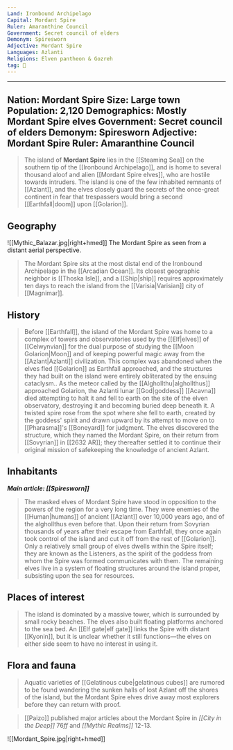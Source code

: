 ```yaml
---
Land: Ironbound Archipelago
Capital: Mordant Spire
Ruler: Amaranthine Council
Government: Secret council of elders
Demonym: Spiresworn
Adjective: Mordant Spire
Languages: Azlanti
Religions: Elven pantheon & Gozreh
tag: 🏰
---
```

---
Nation: Mordant Spire
Size: Large town
Population: 2,120
Demographics: Mostly Mordant Spire elves
Government: Secret council of elders
Demonym: Spiresworn
Adjective: Mordant Spire
Ruler: Amaranthine Council
---

> The island of **Mordant Spire** lies in the [[Steaming Sea]] on the southern tip of the [[Ironbound Archipelago]], and is home to several thousand aloof and alien [[Mordant Spire elves]], who are hostile towards intruders. The island is one of the few inhabited remnants of [[Azlant]], and the elves closely guard the secrets of the once-great continent in fear that trespassers would bring a second [[Earthfall|doom]] upon [[Golarion]].



## Geography

![[Mythic_Balazar.jpg|right+hmed]] 
 The Mordant Spire as seen from a distant aerial perspective.
> The Mordant Spire sits at the most distal end of the Ironbound Archipelago in the [[Arcadian Ocean]]. Its closest geographic neighbor is [[Thoska Isle]], and a [[Ship|ship]] requires approximately ten days to reach the island from the [[Varisia|Varisian]] city of [[Magnimar]].


## History

> Before [[Earthfall]], the island of the Mordant Spire was home to a complex of towers and observatories used by the [[Elf|elves]] of [[Celwynvian]] for the dual purpose of studying the [[Moon Golarion|Moon]] and of keeping powerful magic away from the [[Azlant|Azlanti]] civilization. This complex was abandoned when the elves fled [[Golarion]] as Earthfall approached, and the structures they had built on the island were entirely obliterated by the ensuing cataclysm..
> As the meteor called by the [[Alghollthu|alghollthus]] approached Golarion, the Azlanti lunar [[God|goddess]] [[Acavna]] died attempting to halt it and fell to earth on the site of the elven observatory, destroying it and becoming buried deep beneath it. A twisted spire rose from the spot where she fell to earth, created by the goddess' spirit and drawn upward by its attempt to move on to [[Pharasma]]'s [[Boneyard]] for judgment. The elves discovered the structure, which they named the Mordant Spire, on their return from [[Sovyrian]] in [[2632 AR]]; they thereafter settled it to continue their original mission of safekeeping the knowledge of ancient Azlant.


## Inhabitants

***Main article: [[Spiresworn]]***
> The masked elves of Mordant Spire have stood in opposition to the powers of the region for a very long time. They were enemies of the [[Human|humans]] of ancient [[Azlant]] over 10,000 years ago, and of the alghollthus even before that. Upon their return from Sovyrian thousands of years after their escape from Earthfall, they once again took control of the island and cut it off from the rest of [[Golarion]]. Only a relatively small group of elves dwells within the Spire itself; they are known as the Listeners, as the spirit of the goddess from whom the Spire was formed communicates with them. The remaining elves live in a system of floating structures around the island proper, subsisting upon the sea for resources.


## Places of interest

> The island is dominated by a massive tower, which is surrounded by small rocky beaches. The elves also built floating platforms anchored to the sea bed.
> An [[Elf gate|elf gate]] links the Spire with distant [[Kyonin]], but it is unclear whether it still functions—the elves on either side seem to have no interest in using it.


## Flora and fauna

> Aquatic varieties of [[Gelatinous cube|gelatinous cubes]] are rumored to be found wandering the sunken halls of lost Azlant off the shores of the island, but the Mordant Spire elves drive away most explorers before they can return with proof.


> [[Paizo]] published major articles about the Mordant Spire in *[[City in the Deep]]* 76*ff* and *[[Mythic Realms]]* 12-13.






![[Mordant_Spire.jpg|right+hmed]]